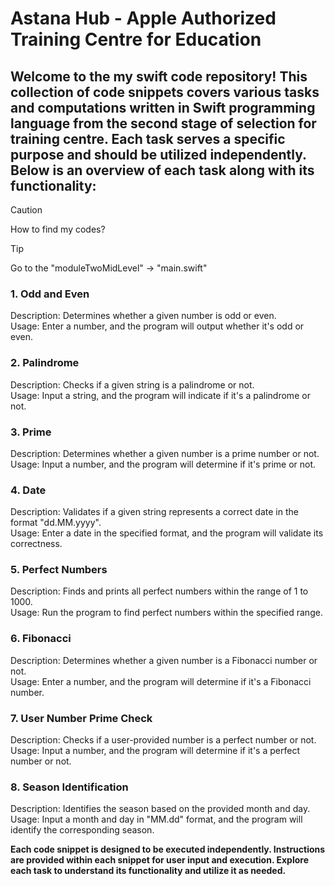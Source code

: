 # Astana Hub - Apple Authorized Training Centre for Education

## Welcome to the my swift code repository! This collection of code snippets covers various tasks and computations written in Swift programming language from the second stage of selection for training centre. Each task serves a specific purpose and should be utilized independently. Below is an overview of each task along with its functionality:

> [!CAUTION]
> How to find my codes?

> [!TIP]
> Go to the "moduleTwoMidLevel" -> "main.swift"

### 1. Odd and Even
Description: Determines whether a given number is odd or even.<br>
Usage: Enter a number, and the program will output whether it's odd or even.

### 2. Palindrome
Description: Checks if a given string is a palindrome or not.<br>
Usage: Input a string, and the program will indicate if it's a palindrome or not.

### 3. Prime
Description: Determines whether a given number is a prime number or not.<br>
Usage: Input a number, and the program will determine if it's prime or not.

### 4. Date
Description: Validates if a given string represents a correct date in the format "dd.MM.yyyy".<br>
Usage: Enter a date in the specified format, and the program will validate its correctness.

### 5. Perfect Numbers
Description: Finds and prints all perfect numbers within the range of 1 to 1000.<br>
Usage: Run the program to find perfect numbers within the specified range.

### 6. Fibonacci
Description: Determines whether a given number is a Fibonacci number or not.<br>
Usage: Enter a number, and the program will determine if it's a Fibonacci number.

### 7. User Number Prime Check
Description: Checks if a user-provided number is a perfect number or not.<br>
Usage: Input a number, and the program will determine if it's a perfect number or not.

### 8. Season Identification
Description: Identifies the season based on the provided month and day.<br>
Usage: Input a month and day in "MM.dd" format, and the program will identify the corresponding season.

**Each code snippet is designed to be executed independently. Instructions are provided within each snippet for user input and execution. Explore each task to understand its functionality and utilize it as needed.**
